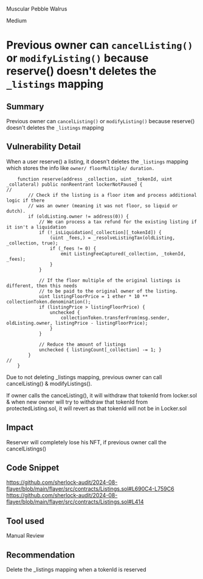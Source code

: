 Muscular Pebble Walrus

Medium

# Previous owner can `cancelListing()` or `modifyListing()` because reserve() doesn't deletes the `_listings` mapping

## Summary
Previous owner can `cancelListing()` or `modifyListing()` because reserve() doesn't deletes the `_listings` mapping

## Vulnerability Detail
When a user reserve() a listing, it doesn't deletes the `_listings` mapping which stores the info like `owner/ floorMultiple/ duration.`
```solidity
    function reserve(address _collection, uint _tokenId, uint _collateral) public nonReentrant lockerNotPaused {
//
        // Check if the listing is a floor item and process additional logic if there
        // was an owner (meaning it was not floor, so liquid or dutch).
        if (oldListing.owner != address(0)) {
            // We can process a tax refund for the existing listing if it isn't a liquidation
            if (!_isLiquidation[_collection][_tokenId]) {
                (uint _fees,) = _resolveListingTax(oldListing, _collection, true);
                if (_fees != 0) {
                    emit ListingFeeCaptured(_collection, _tokenId, _fees);
                }
            }

            // If the floor multiple of the original listings is different, then this needs
            // to be paid to the original owner of the listing.
            uint listingFloorPrice = 1 ether * 10 ** collectionToken.denomination();
            if (listingPrice > listingFloorPrice) {
                unchecked {
                    collectionToken.transferFrom(msg.sender, oldListing.owner, listingPrice - listingFloorPrice);
                }
            }

            // Reduce the amount of listings
            unchecked { listingCount[_collection] -= 1; }
        }
//
    }
```
Due to not deleting _listings mapping, previous owner can call cancelListing() & modifyListings().

If owner calls the canceListing(), it will withdraw that tokenId from locker.sol & when new owner will try to withdraw that tokenId from protectedListing.sol, it will revert as that tokenId will not be in Locker.sol
## Impact
Reserver will completely lose his NFT, if previous owner call the cancelListings()

## Code Snippet
https://github.com/sherlock-audit/2024-08-flayer/blob/main/flayer/src/contracts/Listings.sol#L690C4-L759C6
https://github.com/sherlock-audit/2024-08-flayer/blob/main/flayer/src/contracts/Listings.sol#L414

## Tool used
Manual Review

## Recommendation
Delete the _listings mapping when a tokenId is reserved